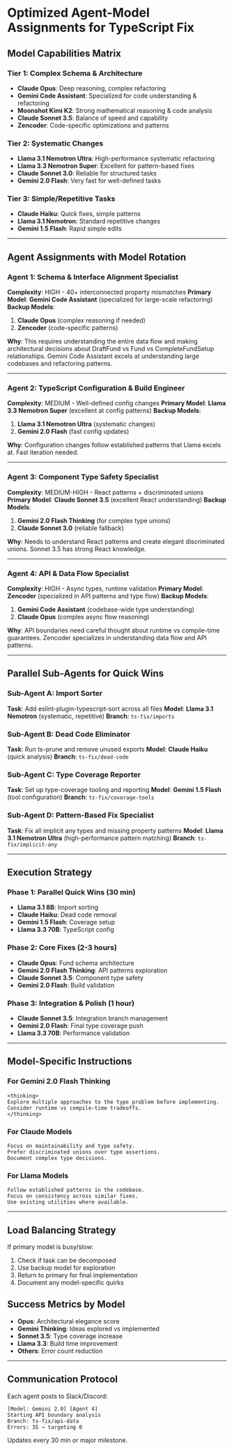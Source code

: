 # Optimized Agent-Model Assignments for TypeScript Fix

## Model Capabilities Matrix

### Tier 1: Complex Schema & Architecture
- **Claude Opus**: Deep reasoning, complex refactoring
- **Gemini Code Assistant**: Specialized for code understanding & refactoring
- **Moonshot Kimi K2**: Strong mathematical reasoning & code analysis
- **Claude Sonnet 3.5**: Balance of speed and capability
- **Zencoder**: Code-specific optimizations and patterns

### Tier 2: Systematic Changes
- **Llama 3.1 Nemotron Ultra**: High-performance systematic refactoring
- **Llama 3.3 Nemotron Super**: Excellent for pattern-based fixes
- **Claude Sonnet 3.0**: Reliable for structured tasks
- **Gemini 2.0 Flash**: Very fast for well-defined tasks

### Tier 3: Simple/Repetitive Tasks
- **Claude Haiku**: Quick fixes, simple patterns
- **Llama 3.1 Nemotron**: Standard repetitive changes
- **Gemini 1.5 Flash**: Rapid simple edits

---

## Agent Assignments with Model Rotation

### Agent 1: Schema & Interface Alignment Specialist
**Complexity**: HIGH - 40+ interconnected property mismatches
**Primary Model**: **Gemini Code Assistant** (specialized for large-scale refactoring)
**Backup Models**: 
1. **Claude Opus** (complex reasoning if needed)
2. **Zencoder** (code-specific patterns)

**Why**: This requires understanding the entire data flow and making architectural decisions about DraftFund vs Fund vs CompleteFundSetup relationships. Gemini Code Assistant excels at understanding large codebases and refactoring patterns.

---

### Agent 2: TypeScript Configuration & Build Engineer  
**Complexity**: MEDIUM - Well-defined config changes
**Primary Model**: **Llama 3.3 Nemotron Super** (excellent at config patterns)
**Backup Models**:
1. **Llama 3.1 Nemotron Ultra** (systematic changes)
2. **Gemini 2.0 Flash** (fast config updates)

**Why**: Configuration changes follow established patterns that Llama excels at. Fast iteration needed.

---

### Agent 3: Component Type Safety Specialist
**Complexity**: MEDIUM-HIGH - React patterns + discriminated unions
**Primary Model**: **Claude Sonnet 3.5** (excellent React understanding)
**Backup Models**:
1. **Gemini 2.0 Flash Thinking** (for complex type unions)
2. **Claude Sonnet 3.0** (reliable fallback)

**Why**: Needs to understand React patterns and create elegant discriminated unions. Sonnet 3.5 has strong React knowledge.

---

### Agent 4: API & Data Flow Specialist
**Complexity**: HIGH - Async types, runtime validation
**Primary Model**: **Zencoder** (specialized in API patterns and type flow)
**Backup Models**:
1. **Gemini Code Assistant** (codebase-wide type understanding)
2. **Claude Opus** (complex async flow reasoning)

**Why**: API boundaries need careful thought about runtime vs compile-time guarantees. Zencoder specializes in understanding data flow and API patterns.

---

## Parallel Sub-Agents for Quick Wins

### Sub-Agent A: Import Sorter
**Task**: Add eslint-plugin-typescript-sort across all files
**Model**: **Llama 3.1 Nemotron** (systematic, repetitive)
**Branch**: `ts-fix/imports`

### Sub-Agent B: Dead Code Eliminator  
**Task**: Run ts-prune and remove unused exports
**Model**: **Claude Haiku** (quick analysis)
**Branch**: `ts-fix/dead-code`

### Sub-Agent C: Type Coverage Reporter
**Task**: Set up type-coverage tooling and reporting
**Model**: **Gemini 1.5 Flash** (tool configuration)
**Branch**: `ts-fix/coverage-tools`

### Sub-Agent D: Pattern-Based Fix Specialist
**Task**: Fix all implicit any types and missing property patterns
**Model**: **Llama 3.1 Nemotron Ultra** (high-performance pattern matching)
**Branch**: `ts-fix/implicit-any`

---

## Execution Strategy

### Phase 1: Parallel Quick Wins (30 min)
- **Llama 3.1 8B**: Import sorting
- **Claude Haiku**: Dead code removal  
- **Gemini 1.5 Flash**: Coverage setup
- **Llama 3.3 70B**: TypeScript config

### Phase 2: Core Fixes (2-3 hours)
- **Claude Opus**: Fund schema architecture
- **Gemini 2.0 Flash Thinking**: API patterns exploration
- **Claude Sonnet 3.5**: Component type safety
- **Gemini 2.0 Flash**: Build validation

### Phase 3: Integration & Polish (1 hour)
- **Claude Sonnet 3.5**: Integration branch management
- **Gemini 2.0 Flash**: Final type coverage push
- **Llama 3.3 70B**: Performance validation

---

## Model-Specific Instructions

### For Gemini 2.0 Flash Thinking
```
<thinking>
Explore multiple approaches to the type problem before implementing.
Consider runtime vs compile-time tradeoffs.
</thinking>
```

### For Claude Models
```
Focus on maintainability and type safety.
Prefer discriminated unions over type assertions.
Document complex type decisions.
```

### For Llama Models
```
Follow established patterns in the codebase.
Focus on consistency across similar fixes.
Use existing utilities where available.
```

---

## Load Balancing Strategy

If primary model is busy/slow:
1. Check if task can be decomposed
2. Use backup model for exploration
3. Return to primary for final implementation
4. Document any model-specific quirks

## Success Metrics by Model

- **Opus**: Architectural elegance score
- **Gemini Thinking**: Ideas explored vs implemented
- **Sonnet 3.5**: Type coverage increase
- **Llama 3.3**: Build time improvement
- **Others**: Error count reduction

---

## Communication Protocol

Each agent posts to Slack/Discord:
```
[Model: Gemini 2.0] [Agent 4] 
Starting API boundary analysis
Branch: ts-fix/api-data
Errors: 35 → targeting 0
```

Updates every 30 min or major milestone.